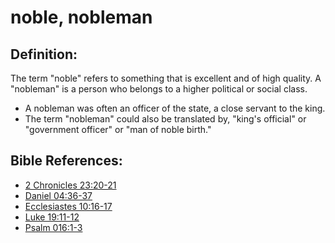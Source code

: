 # noble, nobleman #

## Definition: ##

The term "noble" refers to something that is excellent and of high quality. A "nobleman" is a person who belongs to a higher political or social class.

* A nobleman was often an officer of the state, a close servant to the king.
* The term "nobleman" could also be translated by, "king's official" or "government officer" or "man of noble birth."

## Bible References: ##

* [2 Chronicles 23:20-21](https://door43.org/en/bible/notes/2ch/23/20)
* [Daniel 04:36-37](https://door43.org/en/bible/notes/dan/04/36)
* [Ecclesiastes 10:16-17](https://door43.org/en/bible/notes/ecc/10/16)
* [Luke 19:11-12](https://door43.org/en/bible/notes/luk/19/11)
* [Psalm 016:1-3](https://door43.org/en/bible/notes/psa/016/001)

